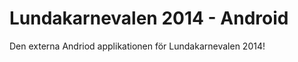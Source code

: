 Lundakarnevalen 2014 - Android
======================

Den externa Andriod applikationen för Lundakarnevalen 2014!


